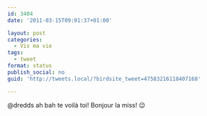 ```yaml
---
id: 3404
date: '2011-03-15T09:01:37+01:00'

layout: post
categories:
  - Vis ma vie
tags:
  - tweet
format: status
publish_social: no
guid: 'http://tweets.local/?birdsite_tweet=47583216118407168'

---
```


@dredds ah bah te voilà toi! Bonjour la miss! 😉